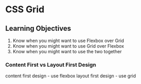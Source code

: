 # CSS Grid

## Learning Objectives

1. Know when you might want to use Flexbox over Grid
2. Know when you might want to use Grid over Flexbox
3. Know when you might want to use the two together

### Content First vs Layout First Design

content first design - use flexbox
layout first design - use grid
